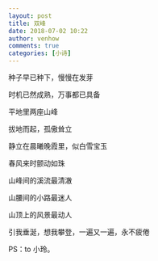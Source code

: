 ```yaml
---
layout: post
title: 双峰
date: 2018-07-02 10:22
author: venhow
comments: true
categories: [小诗]
---
```

种子早已种下，慢慢在发芽

时机已然成熟，万事都已具备

平地里两座山峰

拔地而起，孤傲耸立

静立在晨曦晚霞里，似白雪宝玉

春风来时颤动如珠

山峰间的溪流最清澈

山腰间的小路最迷人

山顶上的风景最动人

引我垂涎，想我攀登，一遍又一遍，永不疲倦

PS：to 小玲。
